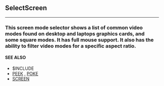 ## SelectScreen
---

### This screen mode selector shows a list of common video modes found on desktop and laptops graphics cards, and some square modes. It has full mouse support. It also has the ability to filter video modes for a specific aspect ratio.

#### SEE ALSO
* $INCLUDE
* [PEEK](./PEEK.md) , [POKE](./POKE.md)
* [SCREEN](./SCREEN.md)
